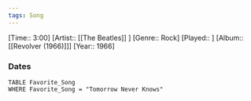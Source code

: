 ```yaml
---
tags: Song  
---
```

[Time:: 3:00]
[Artist:: [[The Beatles]] ]
[Genre:: Rock]
[Played:: ]
[Album:: [[Revolver (1966)]]]
[Year:: 1966]
### Dates
````dataview
TABLE Favorite_Song
WHERE Favorite_Song = "Tomorrow Never Knows"
````